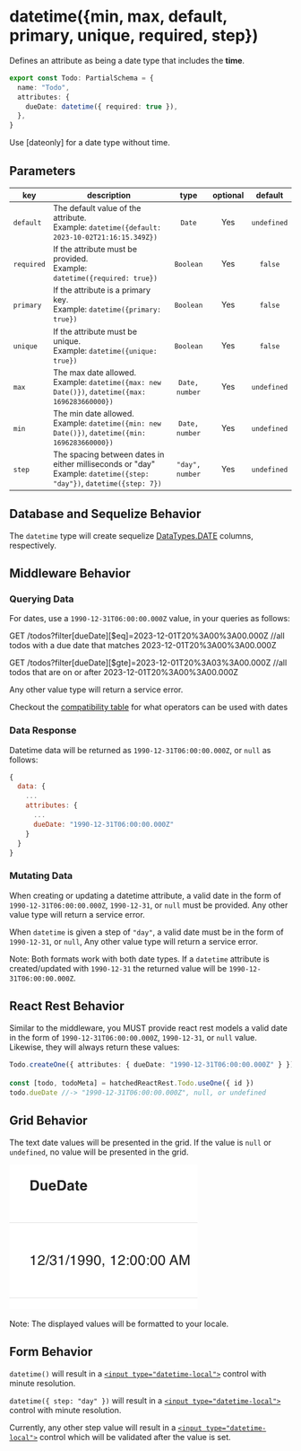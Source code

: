 # datetime({min, max, default, primary, unique, required, step})

Defines an attribute as being a date type that includes the **time**.

```ts
export const Todo: PartialSchema = {
  name: "Todo",
  attributes: {
    dueDate: datetime({ required: true }),
  },
}
```

Use [dateonly] for a date type without time.

## Parameters

| key        | description                                                                                                               |      type       | optional |   default   |
| ---------- | ------------------------------------------------------------------------------------------------------------------------- | :-------------: | :------: | :---------: |
| `default`  | The default value of the attribute. <br/> Example: `datetime({default: 2023-10-02T21:16:15.349Z})`                        |     `Date`      |   Yes    | `undefined` |
| `required` | If the attribute must be provided. <br/> Example: `datetime({required: true})`                                            |    `Boolean`    |   Yes    |   `false`   |
| `primary`  | If the attribute is a primary key. <br/> Example: `datetime({primary: true})`                                             |    `Boolean`    |   Yes    |   `false`   |
| `unique`   | If the attribute must be unique. <br/> Example: `datetime({unique: true})`                                                |    `Boolean`    |   Yes    |   `false`   |
| `max`      | The max date allowed. <br/> Example: `datetime({max: new Date()})`, `datetime({max: 1696283660000})`                      | `Date, number`  |   Yes    | `undefined` |
| `min`      | The min date allowed. <br/> Example: `datetime({min: new Date()})`, `datetime({min: 1696283660000})`                      | `Date, number`  |   Yes    | `undefined` |
| `step`     | The spacing between dates in either milliseconds or "day" <br/> Example: `datetime({step: "day"})`, `datetime({step: 7})` | `"day", number` |   Yes    | `undefined` |

## Database and Sequelize Behavior

The `datetime` type will create sequelize [DataTypes.DATE](https://sequelize.org/docs/v6/core-concepts/model-basics/#dates) columns, respectively.

## Middleware Behavior

### Querying Data

For dates, use a `1990-12-31T06:00:00.000Z` value, in your queries as follows:

GET /todos?filter[dueDate][$eq]=2023-12-01T20%3A00%3A00.000Z //all todos with a due date that matches 2023-12-01T20%3A00%3A00.000Z

GET /todos?filter[dueDate][$gte]=2023-12-01T20%3A03%3A00.000Z //all todos that are on or after 2023-12-01T20%3A00%3A00.000Z

Any other value type will return a service error.

Checkout the [compatibility table](../../filtering-data/filtering-data.md#compatibility) for what operators can be used with dates

### Data Response

Datetime data will be returned as `1990-12-31T06:00:00.000Z`, or `null` as follows:

```js
{
  data: {
    ...
    attributes: {
      ...
      dueDate: "1990-12-31T06:00:00.000Z"
    }
  }
}
```

### Mutating Data

When creating or updating a datetime attribute, a valid date in the form of `1990-12-31T06:00:00.000Z`, `1990-12-31`, or `null` must be provided. Any other value type will return a service error.

When `datetime` is given a step of `"day"`, a valid date must be in the form of `1990-12-31`, or `null`, Any other value type will return a service error.

Note: Both formats work with both date types. If a `datetime` attribute is created/updated with `1990-12-31` the returned value will be `1990-12-31T06:00:00.000Z`.

## React Rest Behavior

Similar to the middleware, you MUST provide react rest models a valid date in the form of `1990-12-31T06:00:00.000Z`, `1990-12-31`, or `null` value. Likewise, they will always return these values:

```ts
Todo.createOne({ attributes: { dueDate: "1990-12-31T06:00:00.000Z" } })

const [todo, todoMeta] = hatchedReactRest.Todo.useOne({ id })
todo.dueDate //-> "1990-12-31T06:00:00.000Z", null, or undefined
```

## Grid Behavior

The text date values will be presented in the grid. If the value is `null` or `undefined`, no value will be presented in the grid.

![Grid Example](../../attachments/datetime-column.png)

Note: The displayed values will be formatted to your locale.

## Form Behavior

`datetime()` will result in a [`<input type="datetime-local">`](https://developer.mozilla.org/en-US/docs/Web/HTML/Element/input/datetime-local) control
with minute resolution.

`datetime({ step: "day" })` will result in a [`<input type="datetime-local">`](https://developer.mozilla.org/en-US/docs/Web/HTML/Element/input/datetime-local) control
with minute resolution.

Currently, any other step value will result in a [`<input type="datetime-local">`](https://developer.mozilla.org/en-US/docs/Web/HTML/Element/input/datetime-local) control which will be validated after the value is set.
